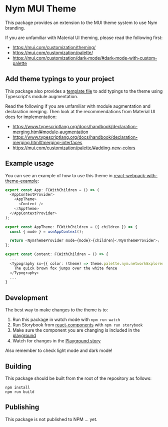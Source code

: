 # Nym MUI Theme

This package provides an extension to the MUI theme system to use Nym branding.

If you are unfamiliar with Material UI theming, please read the following first:

- https://mui.com/customization/theming/
- https://mui.com/customization/palette/
- https://mui.com/customization/dark-mode/#dark-mode-with-custom-palette

## Add theme typings to your project

This package also provides a [template file](./template/mui-theme.d.ts) to add typings to the theme using Typescript's module augmentation.

Read the following if you are unfamiliar with module augmentation and declaration merging. Then
look at the recommendations from Material UI docs for implementation:

- https://www.typescriptlang.org/docs/handbook/declaration-merging.html#module-augmentation
- https://www.typescriptlang.org/docs/handbook/declaration-merging.html#merging-interfaces
- https://mui.com/customization/palette/#adding-new-colors

## Example usage

You can see an example of how to use this theme in [react-webpack-with-theme-example](../react-webpack-with-theme-example/src/App.tsx):

```typescript jsx
export const App: FCWithChildren = () => (
  <AppContextProvider>
    <AppTheme>
      <Content />
    </AppTheme>
  </AppContextProvider>
);

export const AppTheme: FCWithChildren = ({ children }) => {
  const { mode } = useAppContext();

  return <NymThemeProvider mode={mode}>{children}</NymThemeProvider>;
};

export const Content: FCWithChildren = () => {
  ...
  <Typography sx={{ color: (theme) => theme.palette.nym.networkExplorer.mixnodes.status.active }}>
    The quick brown fox jumps over the white fence
  </Typography>
  ...
}
```

## Development

The best way to make changes to the theme is to:

1. Run this package in watch mode with `npm run watch`
2. Run Storybook from [react-components](../react-components/README.md) with `npm run storybook`
3. Make sure the component you are changing is included in the [playground](../react-components/src/playground/index.tsx)
4. Watch for changes in the [Playground story](../react-components/src/stories/Playground.stories.tsx)

Also remember to check light mode and dark mode!

## Building

This package should be built from the root of the repository as follows:

```
npm install
npm run build
```

## Publishing

This package is not published to NPM ... yet.
